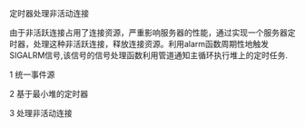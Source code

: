 
定时器处理非活动连接

由于非活跃连接占用了连接资源，严重影响服务器的性能，通过实现一个服务器定时器，处理这种非活跃连接，释放连接资源。利用alarm函数周期性地触发SIGALRM信号,该信号的信号处理函数利用管道通知主循环执行堆上的定时任务.

1 统一事件源

2 基于最小堆的定时器

3 处理非活动连接
